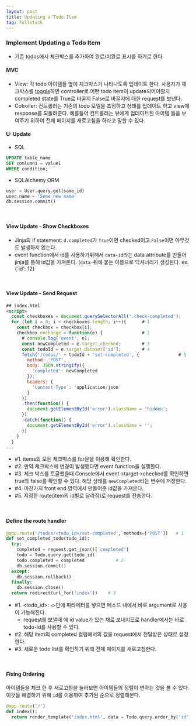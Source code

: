 ```yaml
---
layout: post
title: Updating a Todo Item
tag: fullstack
---
```


### Implement Updating a Todo Item
- 기존 todos에서 체크박스를 추가하여 완료/미완료 표시를 하기로 한다.

#### MVC 
- View: 각 todo 아이템들 옆에 체크박스가 나타나도록 업데이트 한다. 사용자가 체크박스를 [toggle](http://www.terms.co.kr/toggle.htm)하면 controller로 어떤 todo item이 update되어야할지
completed state를 True로 바꿀지 False로 바꿀지에 대한 request를 보낸다.
- Cotroller: 컨트롤러는 기존의 todo 모델을 조정하고 상태를 업데이트 하고 view에 response를 되돌려준다. 예를들어 컨트롤러는 뷰에게 업데이트된 아이템
들을 보여주기 위하여 전체 페이지를 새로고침을 하라고 말할 수 있다.

#### U: Update
- SQL
```sql
UPDATE table_name
SET comlumn1 = value1
WHERE condition;
```

- SQLAlchemy ORM
```python
user = User.query.get(some_id)
user.name = 'Some new name'
db.session.commit()
```

<br>

#### View Update - Show Checkboxes
<script src="https://gist.github.com/HyunlangBan/19a43d15fef0a51ace72fa473ba87dbd.js"></script>
- Jinja의 if statement: `d.completed`가 `True`이면 checked이고 `False`이면 아무것도 발생하지 않는다.
- event function에서 id를 사용하기위해서 `data-id`라는 data attribute를 만들어 jinja를 통해 id값을 가져온다. (`data-`뒤에 붙는 이름으로 딕셔너리가 생성된다. ex. {'id': 12} 

<br>

#### View Update - Send Request
```html
## index.html
<script>
  const checkboxes = document.querySelectorAll('.check-completed');
  for (let i = 0; i < checkboxes.length; i++){      # 1
    const checkbox = checkbox[i];
    checkbox.onchange = function(e) {               # 2
      # console.log('event', e);
      const newCompleted = e.target.checked;        # 3
      const todoId = e.target.dataset['id'];        # 4
      fetch('/todos/' + todoId + 'set-completed', {               # 5
        method: 'POST',
        body: JSON.stringify({
          'completed': newCompleted
        }),
        headers: {
          'Content-Type`: 'application/json'
        }
      })
      .then(function() {
        document.getElementById('error').className = 'hidden';
      })
      .catch(function() {
        document.getElementById('error').className = '';
      })
    }
  }
...
```

- #1. items의 모든 체크박스를 for문을 이용해 확인한다.
- #2. 만약 체크박스에 변경이 발생했다면 event function을 실행한다.
- #3. 체크 박스를 토글했을때 Console에서 event->target->checked를 확인하면 true와 false를 확인할 수 있다. 해당 상태를 `newCompleted`라는 변수에 저장한다.
- #4. 마찬가지 front end 영역에서 만들어준 id값을 가져온다.
- #5. 지정한 route(item의 id별로 달라짐)로 request를 전송한다.

<br>

#### Define the route handler
```python
@app.route('/todos/<todo_id>/set-completed', methods=['POST'])   # 1
def set_completed_todo(todo_id):
  try:
    completed = reguest.get_json()['completed']
    todo = Todo.query.get(todo_id)
    todo.completed = completed            # 2
    db.session.commit()
  except:
    db.session.rollback()
  finally:
    db.session.close()
  return redirect(url_for('index'))    # 3
```
- #1. <todo_id>: `<>`안에 파라메터를 넣으면 메소드 내에서 바로 argument로 사용이 가능해진다.
    - request를 보낼때 <todo-id>에 id value가 있는 채로 보내지므로 handler에서는 바로 todo-id를 사용할 수 있다.
- #2. 해당 item의 completed 컬럼에서의 값을 request에서 전달받은 상태로 설정한다. 
- #3. 새로운 todo list를 확인하기 위해 전체 페이지를 새로고침한다.
  
<br>

#### Fixing Ordering
아이템들을 체크 한 후 새로고침을 눌러보면 아이템들의 정렬이 변하는 것을 볼 수 있다.
이것을 해결하기 위해 `id`를 이용하여 추가된 순으로 정렬해본다.
```python
@app.route('/')
def index():
  return render_template('index.html', data = Todo.query.order_by('id').all())
```
